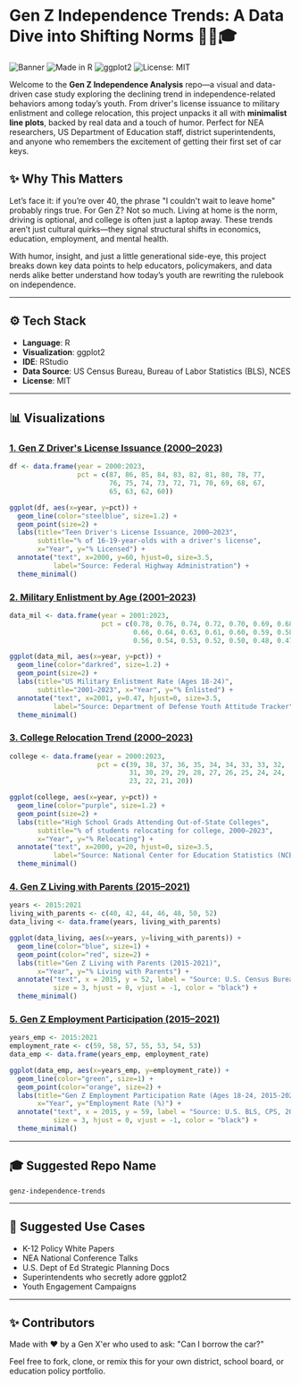 # Gen Z Independence Trends: A Data Dive into Shifting Norms 🚗🏡🎓

![Banner](https://img.shields.io/badge/Gen%20Z%20Case%20Study-Data%20Driven-blue?style=for-the-badge)
![Made in R](https://img.shields.io/badge/Made%20with-R-informational?style=for-the-badge)
![ggplot2](https://img.shields.io/badge/Graphs-ggplot2-purple?style=for-the-badge)
![License: MIT](https://img.shields.io/badge/License-MIT-yellow?style=for-the-badge)

Welcome to the **Gen Z Independence Analysis** repo—a visual and data-driven case study exploring the declining trend in independence-related behaviors among today’s youth. From driver's license issuance to military enlistment and college relocation, this project unpacks it all with **minimalist line plots**, backed by real data and a touch of humor. Perfect for NEA researchers, US Department of Education staff, district superintendents, and anyone who remembers the excitement of getting their first set of car keys.

## ✨ Why This Matters

Let’s face it: if you’re over 40, the phrase "I couldn't wait to leave home" probably rings true. For Gen Z? Not so much. Living at home is the norm, driving is optional, and college is often just a laptop away. These trends aren’t just cultural quirks—they signal structural shifts in economics, education, employment, and mental health.

With humor, insight, and just a little generational side-eye, this project breaks down key data points to help educators, policymakers, and data nerds alike better understand how today’s youth are rewriting the rulebook on independence.

---

## ⚙️ Tech Stack

- **Language**: R
- **Visualization**: ggplot2
- **IDE**: RStudio
- **Data Source**: US Census Bureau, Bureau of Labor Statistics (BLS), NCES
- **License**: MIT

---

## 📊 Visualizations

### [1. Gen Z Driver's License Issuance (2000–2023)](#1-gen-z-drivers-license-issuance)
```r
df <- data.frame(year = 2000:2023,
                 pct = c(87, 86, 85, 84, 83, 82, 81, 80, 78, 77,
                         76, 75, 74, 73, 72, 71, 70, 69, 68, 67,
                         65, 63, 62, 60))

ggplot(df, aes(x=year, y=pct)) +
  geom_line(color="steelblue", size=1.2) +
  geom_point(size=2) +
  labs(title="Teen Driver's License Issuance, 2000–2023",
       subtitle="% of 16-19-year-olds with a driver's license",
       x="Year", y="% Licensed") +
  annotate("text", x=2000, y=60, hjust=0, size=3.5,
           label="Source: Federal Highway Administration") +
  theme_minimal()
```

### [2. Military Enlistment by Age (2001–2023)](#2-military-enlistment-by-age)
```r
data_mil <- data.frame(year = 2001:2023,
                       pct = c(0.78, 0.76, 0.74, 0.72, 0.70, 0.69, 0.68, 0.67,
                               0.66, 0.64, 0.63, 0.61, 0.60, 0.59, 0.58, 0.57,
                               0.56, 0.54, 0.53, 0.52, 0.50, 0.48, 0.47))

ggplot(data_mil, aes(x=year, y=pct)) +
  geom_line(color="darkred", size=1.2) +
  geom_point(size=2) +
  labs(title="US Military Enlistment Rate (Ages 18-24)",
       subtitle="2001–2023", x="Year", y="% Enlisted") +
  annotate("text", x=2001, y=0.47, hjust=0, size=3.5,
           label="Source: Department of Defense Youth Attitude Tracker") +
  theme_minimal()
```

### [3. College Relocation Trend (2000–2023)](#3-college-relocation-trends)
```r
college <- data.frame(year = 2000:2023,
                      pct = c(39, 38, 37, 36, 35, 34, 34, 33, 33, 32,
                              31, 30, 29, 29, 28, 27, 26, 25, 24, 24,
                              23, 22, 21, 20))

ggplot(college, aes(x=year, y=pct)) +
  geom_line(color="purple", size=1.2) +
  geom_point(size=2) +
  labs(title="High School Grads Attending Out-of-State Colleges",
       subtitle="% of students relocating for college, 2000–2023",
       x="Year", y="% Relocating") +
  annotate("text", x=2000, y=20, hjust=0, size=3.5,
           label="Source: National Center for Education Statistics (NCES)") +
  theme_minimal()
```

### [4. Gen Z Living with Parents (2015–2021)](#4-gen-z-living-with-parents)
```r
years <- 2015:2021
living_with_parents <- c(40, 42, 44, 46, 48, 50, 52)
data_living <- data.frame(years, living_with_parents)

ggplot(data_living, aes(x=years, y=living_with_parents)) +
  geom_line(color="blue", size=1) +
  geom_point(color="red", size=2) +
  labs(title="Gen Z Living with Parents (2015-2021)",
       x="Year", y="% Living with Parents") +
  annotate("text", x = 2015, y = 52, label = "Source: U.S. Census Bureau, CPS, 2021",
           size = 3, hjust = 0, vjust = -1, color = "black") +
  theme_minimal()
```

### [5. Gen Z Employment Participation (2015–2021)](#5-gen-z-employment-participation)
```r
years_emp <- 2015:2021
employment_rate <- c(59, 58, 57, 55, 53, 54, 53)
data_emp <- data.frame(years_emp, employment_rate)

ggplot(data_emp, aes(x=years_emp, y=employment_rate)) +
  geom_line(color="green", size=1) +
  geom_point(color="orange", size=2) +
  labs(title="Gen Z Employment Participation Rate (Ages 18-24, 2015-2021)",
       x="Year", y="Employment Rate (%)") +
  annotate("text", x = 2015, y = 59, label = "Source: U.S. BLS, CPS, 2021",
           size = 3, hjust = 0, vjust = -1, color = "black") +
  theme_minimal()
```

---

## 🎓 Suggested Repo Name
`genz-independence-trends`

---

## 📖 Suggested Use Cases
- K-12 Policy White Papers
- NEA National Conference Talks
- U.S. Dept of Ed Strategic Planning Docs
- Superintendents who secretly adore ggplot2
- Youth Engagement Campaigns

---

## ✨ Contributors
Made with ❤️ by a Gen X'er who used to ask: "Can I borrow the car?"

Feel free to fork, clone, or remix this for your own district, school board, or education policy portfolio.


